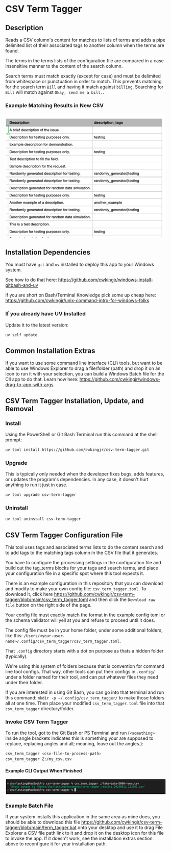 # CSV Term Tagger

## Description

Reads a CSV column's content for matches to lists of terms and adds a pipe delimited list of their associated tags to another column when the terms are found.

The terms in the terms lists of the configuration file are compared in a case-insensitive manner to the content of the search column.

Search terms must match exactly (except for case) and must be delimited from whitespace or punctuation in order to match. This prevents matching for the search term `Bill` and having it match against `billing`. Searching for `Bill` will match against `Okay, send me a bill.`.

### Example Matching Results in New CSV

<p align="center"><img src="images/term_tagger_results_example.png" width="500" /></p>

## Installation Dependencies

You must have `git` and `uv` installed to deploy this app to your Windows system.

See how to do that here: https://github.com/cwkingjr/windows-install-gitbash-and-uv

If you are short on Bash/Terminal Knowledge pick some up cheap here: https://github.com/cwkingjr/unix-command-intro-for-windows-folks

### If you already have UV Installed

Update it to the latest version:

```bash
uv self update
```

## Common Installation Extras

If you want to use some command line interface (CLI) tools, but want to be able to use Windows Explorer to drag a file/folder (path) and drop it on an icon to run it with your selection, you can build a Windows Batch file for the ClI app to do that. Learn how here: https://github.com/cwkingjr/windows-drag-to-app-with-args

## CSV Term Tagger Installation, Update, and Removal

### Install

Using the PowerShell or Git Bash Terminal run this command at the shell prompt:

```bash
uv tool install https://github.com/cwkingjr/csv-term-tagger.git
```

### Upgrade

This is typically only needed when the developer fixes bugs, adds features, or updates the program's dependencies. In any case, it doesn't hurt anything to run it just in case.

```bash
uv tool upgrade csv-term-tagger
```

### Uninstall

```bash
uv tool uninstall csv-term-tagger
```

## CSV Term Tagger Configuration File

This tool uses tags and associated terms lists to do the content search and to add tags to the matching tags column in the CSV file that it generates.

You have to configure the processing settings in the configuration file and build out the tag_terms blocks for your tags and search terms, and place your configuration file in a specific spot where this tool expects it.

There is an example configuration in this repository that you can download and modify to make your own config file: `csv_term_tagger.toml`. To download it, click here https://github.com/cwkingjr/csv-term-tagger/blob/main/csv_term_tagger.toml and then click the `Download raw file` button on the right side of the page.

Your config file must exactly match the format in the example config toml or the schema validator will yell at you and refuse to proceed until it does.

The config file must be in your home folder, under some additional folders, like this: `/Users/<your-user-name>/.config/csv_term_tagger/csv_term_tagger.toml`.

That `.config` directory starts with a dot on purpose as thats a hidden folder (typically).

We're using this system of folders because that is convention for command line tool configs. That way, other tools can put their configs in `.config/` under a folder named for their tool, and can put whatever files they need under their folder.

If you are interested in using Git Bash, you can go into that terminal and run this command: `mkdir -p ~/.config/csv_term_tagger/` to make those folders all at one time. Then place your modified `csv_term_tagger.toml` file into that `csv_term_tagger` directory/folder.

### Invoke CSV Term Tagger

To run the tool, got to the Git Bash or PS Terminal and run (`<something>` inside angle brackets indicates this is something your are supposed to replace, replacing angles and all; meaning, leave out the angles.):

```bash
csv_term_tagger <csv-file-to-process-path>
csv_term_tagger Z:/my_csv.csv
```

#### Example CLI Output When Finished

<p align="center"><img src="images/term_tagger_cli_file_write_location_status.png" width="500" /></p>

### Example Batch File

If your system installs this application in the same area as mine does, you should be able to download this file https://github.com/cwkingjr/csv-term-tagger/blob/main/term_tagger.bat onto your desktop and use it to drag File Explorer a CSV file path link to it and drop it on the desktop icon for this file to invoke the app. If it doesn't work, see the installation extras section above to reconfigure it for your installation path.
